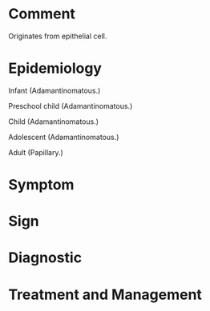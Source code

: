 # Comment

Originates from epithelial cell.

# Epidemiology

Infant
(Adamantinomatous.)

Preschool child
(Adamantinomatous.)

Child
(Adamantinomatous.)

Adolescent
(Adamantinomatous.)

Adult
(Papillary.)

# Symptom

# Sign

# Diagnostic

# Treatment and Management
